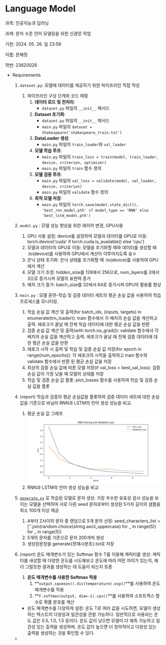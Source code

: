 # Language Model

과목: 인공지능과 딥러닝

과제: 문자 수준 언어 모델링을 위한 신경망 작업

기한: 2024. 05. 26. 일 23:59

이름: 문혜정

학번: 23620026

- Requirements
    1. `dataset.py`: 모델에 데이터를 제공하기 위한 파이프라인 직접 작성
        1. 파이프라인 구성 단계와 코드 매핑
            1. **데이터 로드 및 전처리**:
                - `dataset.py` 파일의 `__init__` 메서드
            2. **Dataset 초기화**:
                - `dataset.py` 파일의 `__init__` 메서드
                - `main.py` 파일의 `dataset = Shakespeare('shakespeare_train.txt')`
            3. **DataLoader 생성**:
                - `main.py` 파일의 `train_loader`와 `val_loader`
            4. **모델 학습 루프**:
                - `main.py` 파일의 `train_loss = train(model, train_loader, device, criterion, optimizer)`
                - `main.py` 파일의 `train` 함수 정의
            5. **모델 검증 루프**:
                - `main.py` 파일의 `val_loss = validate(model, val_loader, device, criterion)`
                - `main.py` 파일의 `validate` 함수 정의
            6. **최적 모델 저장**:
                - `main.py` 파일의 `torch.save(model.state_dict(), 'best_rnn_model.pth' if model_type == 'RNN' else 'best_lstm_model.pth')`
    2. `model.py` : 모델 성능 향상을 위한 레이어 변경, GPU사용
        1. GPU 사용 설정: device를 설정하여 모델과 데이터를 GPU로 이동: torch.device('cuda' if torch.cuda.is_available() else 'cpu')
        2. 모델과 데이터의 GPU로 이동: 모델을 초기화할 때와 데이터를 생성할 때 .to(device)를 사용하여 GPU에서 계산이 이루어지도록 슺ㅇ
        3. 은닉 상태 초기화: 은닉 상태를 초기화할 때 .to(device)를 사용하여 GPU에서 계산
        4. 모델 크기 조정: hidden_size를 128에서 256으로, num_layers를 2에서 3으로 증가시켜 모델의 표현력 증가
        5. 배치 크기 증가: batch_size를 32에서 64로 증가시켜 GPU의 활용률 향상
    3. `main.py` : 모델 훈련-학습 및 검증 데이터 세트의 평균 손실 값을 사용하여 학습 프로세스를 모니터링.
        1. 학습 손실 값 계산 및 출력(for batch_idx, (inputs, targets) in enumerate(trn_loader)): train 함수에서 각 배치의 손실 값을 계산하고 출력. 에포크가 끝날 때 전체 학습 데이터에 대한 평균 손실 값을 반환
        2. 검증 손실 값 계산 및 출력(with torch.no_grad()): validate 함수에서 각 배치의 손실 값을 계산하고 출력. 에포크가 끝날 때 전체 검증 데이터에 대한 평균 손실 값을 반환
        3. 에포크 시작 시 출력 및 학습 및 검증 손실 값 저장(for epoch in range(num_epochs)): 각 에포크의 시작을 출력하고 train 함수와 validate 함수에서 반환 된 평균 손실 값을 저장
        4. 최상의 검증 손실 값에 따른 모델 저장(if val_loss < best_val_loss): 검증 손실 값이 가장 낮을 때 모델의 상태를 저장
        5. 학습 및 검증 손실 값 플롯: plot_losses 함수를 사용하여 학습 및 검증 손실 값을 플롯
    4. (report) 학습과 검증의 평균 손실값을 플롯하여 검증 데이터 세트에 대한 손실값을 기준으로 바닐라 RNN과 LSTM의 언어 생성 성능을 비교.
        1. 평균 손실 값 그래프
           ![poster](./Figure_1.png)
        2. RNN과 LSTM의 언어 생성 성능을 비교
        
    5. [`generate.py`](http://generate.py) 로 학습된 모델로 문자 생성: 가장 우수한 유효성 검사 성능을 보이는 모델을 선택하여 서로 다른 seed 문자로부터 생성된 5가지 길이의 샘플을 최소 100개 이상 제공
        1. A부터 Z사이의 문자 중 랜덤으로 5개 문자 선정:  seed_characters_list = [''.join(random.choice(string.ascii_uppercase) for _ in range(5)) for _ in range(5)]
        2. 5개의 문자를 기준으로 문자 200개씩 생성
        3. 생성된문장을 generate{햔재시분초}.txt로 저장
    6. (report) 온도 매개변수가 있는 Softmax 함수 T를 이용해 캐릭터를 생성: 캐릭터를 새성할 때 다양한 온도를 시도해보고 온도에 따라 어떤 차이가 있는지, 왜 더 그럴듯한 결과를 생성하는 데 도움이 되는지 토론
        1. **온도 매개변수를 사용한 Softmax 적용**
            1. **`output.squeeze().div(temperature).exp()`**를 사용하여 온도 매개변수를 적용
            2. **`F.softmax(output, dim=-1).cpu()`**를 사용하여 소프트맥스 함수로 확률 분포를 계산
        - 온도 매개변수를 다양하게 설정: 온도 T로 여러 값을 시도하면, 모델이 생성하는 텍스트의 다양성과 일관성을 관찰 가능하다. 일반적으로 사용되는 온도 값은 0.5, 1.0, 1.5 등이다. 온도 값이 낮으면 모델이 더 예측 가능하고 일관성 있는 출력을 생성하며, 온도 값이 높으면 더 창의적이고 다양성 있는 출력을 생성하는 것을 확인할 수 있다.
        
    -
